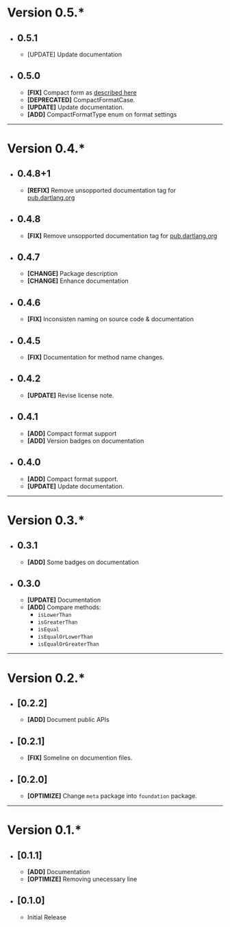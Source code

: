 # Version 0.5.*

* ## 0.5.1
    * [UPDATE] Update documentation

* ## 0.5.0
    * **[FIX]** Compact form as [described here](https://github.com/fadhly-permata/flutter_money_formatter/issues/1)
    * **[DEPRECATED]** CompactFormatCase.
    * **[UPDATE]** Update documentation.
    * **[ADD]** CompactFormatType enum on format settings

---

# Version 0.4.*

* ## 0.4.8+1
    * **[REFIX]** Remove unsopported documentation tag for [pub.dartlang.org](https://pub.dartlang.org/)

* ## 0.4.8
    * **[FIX]** Remove unsopported documentation tag for [pub.dartlang.org](https://pub.dartlang.org/)

* ## 0.4.7
    * **[CHANGE]** Package description
    * **[CHANGE]** Enhance documentation

* ## 0.4.6
    * **[FIX]** Inconsisten naming on source code & documentation

* ## 0.4.5
    * **[FIX]** Documentation for method name changes.

* ## 0.4.2
    * **[UPDATE]** Revise license note.


* ## 0.4.1
    * **[ADD]** Compact format support
    * **[ADD]** Version badges on documentation


* ## 0.4.0
    * **[ADD]** Compact format support.
    * **[UPDATE]** Update documentation.

---

# Version 0.3.*

* ## 0.3.1
    * **[ADD]** Some badges on documentation

* ## 0.3.0
    * **[UPDATE]** Documentation
    * **[ADD]** Compare methods:
        - `isLowerThan`
        - `isGreaterThan`
        - `isEqual`
        - `isEqualOrLowerThan`
        - `isEqualOrGreaterThan`

---

# Version 0.2.*

* ## [0.2.2]
    * **[ADD]** Document public APIs

* ## [0.2.1]
    * **[FIX]** Someline on documention files.

* ## [0.2.0]
    * **[OPTIMIZE]** Change `meta` package into `foundation` package.

---

# Version 0.1.*

* ## [0.1.1]
    * **[ADD]** Documentation
    * **[OPTIMIZE]** Removing unecessary line

* ## [0.1.0]
    * Initial Release